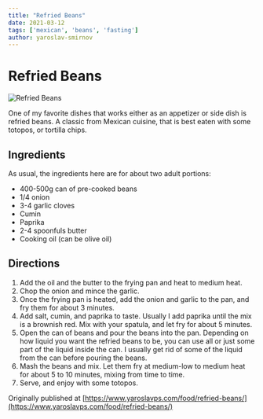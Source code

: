 ```yaml
---
title: "Refried Beans"
date: 2021-03-12
tags: ['mexican', 'beans', 'fasting']
author: yaroslav-smirnov
---
```


# Refried Beans

![Refried Beans](../static/pix/refried-beans.webp)

One of my favorite dishes that works either as an appetizer or side dish is
refried beans. A classic from Mexican cuisine, that is best eaten with some
totopos, or tortilla chips.

## Ingredients

As usual, the ingredients here are for about two adult portions:

* 400-500g can of pre-cooked beans
* 1/4 onion
* 3-4 garlic cloves
* Cumin
* Paprika
* 2-4 spoonfuls butter
* Cooking oil (can be olive oil)

## Directions

1. Add the oil and the butter to the frying pan and heat to medium heat.
2. Chop the onion and mince the garlic.
3. Once the frying pan is heated, add the onion and garlic to the pan, and fry
   them for about 3 minutes.
4. Add salt, cumin, and paprika to taste. Usually I add paprika until the mix is
   a brownish red. Mix with your spatula, and let fry for about 5 minutes.
5. Open the can of beans and pour the beans into the pan. Depending on how
   liquid you want the refried beans to be, you can use all or just some part of
   the liquid inside the can. I usually get rid of some of the liquid from the
   can before pouring the beans.
6. Mash the beans and mix. Let them fry at medium-low to medium heat for about 5
   to 10 minutes, mixing from time to time.
7. Serve, and enjoy with some totopos.

Originally published at [https://www.yaroslavps.com/food/refried-beans/](https://www.yaroslavps.com/food/refried-beans/)
